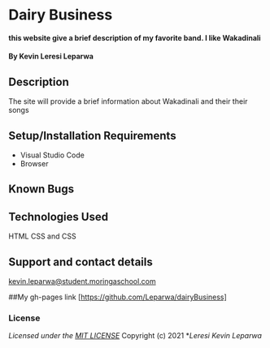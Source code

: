 # Dairy Business
#### this website give a brief description of my favorite band. I like Wakadinali
#### By **Kevin Leresi Leparwa**
## Description

The site will provide a brief information about Wakadinali and their their songs
## Setup/Installation Requirements
* Visual Studio Code
* Browser

## Known Bugs

## Technologies Used
HTML  CSS and CSS 
## Support and contact details
kevin.leparwa@student.moringaschool.com

##My gh-pages link
[https://github.com/Leparwa/dairyBusiness]
### License
*Licensed under the [MIT LICENSE](LICENSE.txt)*
Copyright (c) 2021 **Leresi Kevin Leparwa*
